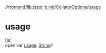 //[frontend](../../../index.md)/[lib.tsstdlib.intl](../index.md)/[CollatorOptions](index.md)/[usage](usage.md)

# usage

[js]\
open var [usage](usage.md): [String](https://kotlinlang.org/api/latest/jvm/stdlib/kotlin/-string/index.html)?
